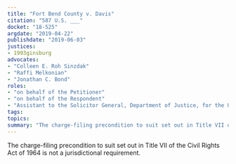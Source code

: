 ```yaml
---
title: "Fort Bend County v. Davis"
citation: "587 U.S. ___"
docket: "18-525"
argdate: "2019-04-22"
publishdate: "2019-06-03"
justices:
- 1993ginsburg
advocates:
- "Colleen E. Roh Sinzdak"
- "Raffi Melkonian"
- "Jonathan C. Bond"
roles:
- "on behalf of the Petitioner"
- "on behalf of the Respondent"
- "Assistant to the Solicitor General, Department of Justice, for the United States, as amicus curiae, supporting the Respondent"
tags:
topics:
summary: "The charge-filing precondition to suit set out in Title VII of the Civil Rights Act of 1964 is not a jurisdictional requirement."
---
```

The charge-filing precondition to suit set out in Title VII of the Civil Rights Act of 1964 is not a jurisdictional requirement.
